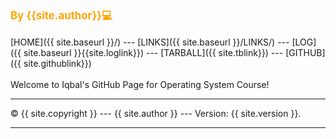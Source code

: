 <span style="color:orange;font-weight:bold;font-size:larger;">By {{site.author}}💻</span>
<br><br>
[HOME]({{ site.baseurl }}/) ---
[LINKS]({{ site.baseurl }}/LINKS/) ---
[LOG]({{ site.baseurl }}{{site.loglink}}) ---
[TARBALL]({{ site.tblink}}) ---
[GITHUB]({{ site.githublink}})
<br>
<br>
Welcome to Iqbal's GitHub Page for Operating System Course!
<br>
<hr>
&copy; {{ site.copyright }} --- {{ site.author }} --- Version: {{ site.version }}.
<hr>
<br>
